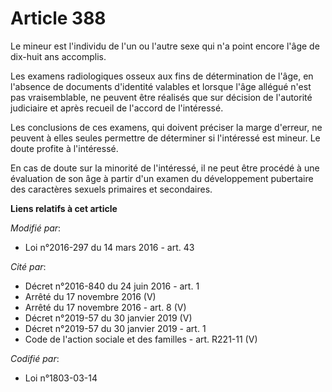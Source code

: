 # Article 388

Le mineur est l'individu de l'un ou l'autre sexe qui n'a point encore l'âge de dix-huit ans accomplis.

Les examens radiologiques osseux aux fins de détermination de l'âge, en l'absence de documents d'identité valables et lorsque
l'âge allégué n'est pas vraisemblable, ne peuvent être réalisés que sur décision de l'autorité judiciaire et après recueil de
l'accord de l'intéressé.

Les conclusions de ces examens, qui doivent préciser la marge d'erreur, ne peuvent à elles seules permettre de déterminer si
l'intéressé est mineur. Le doute profite à l'intéressé.

En cas de doute sur la minorité de l'intéressé, il ne peut être procédé à une évaluation de son âge à partir d'un examen du
développement pubertaire des caractères sexuels primaires et secondaires.

**Liens relatifs à cet article**

_Modifié par_:

  - Loi n°2016-297 du 14 mars 2016 - art. 43

_Cité par_:

  - Décret n°2016-840 du 24 juin 2016 - art. 1
  - Arrêté du 17 novembre 2016 (V)
  - Arrêté du 17 novembre 2016 - art. 8 (V)
  - Décret n°2019-57 du 30 janvier 2019 (V)
  - Décret n°2019-57 du 30 janvier 2019 - art. 1
  - Code de l'action sociale et des familles - art. R221-11 (V)

_Codifié par_:

  - Loi n°1803-03-14

